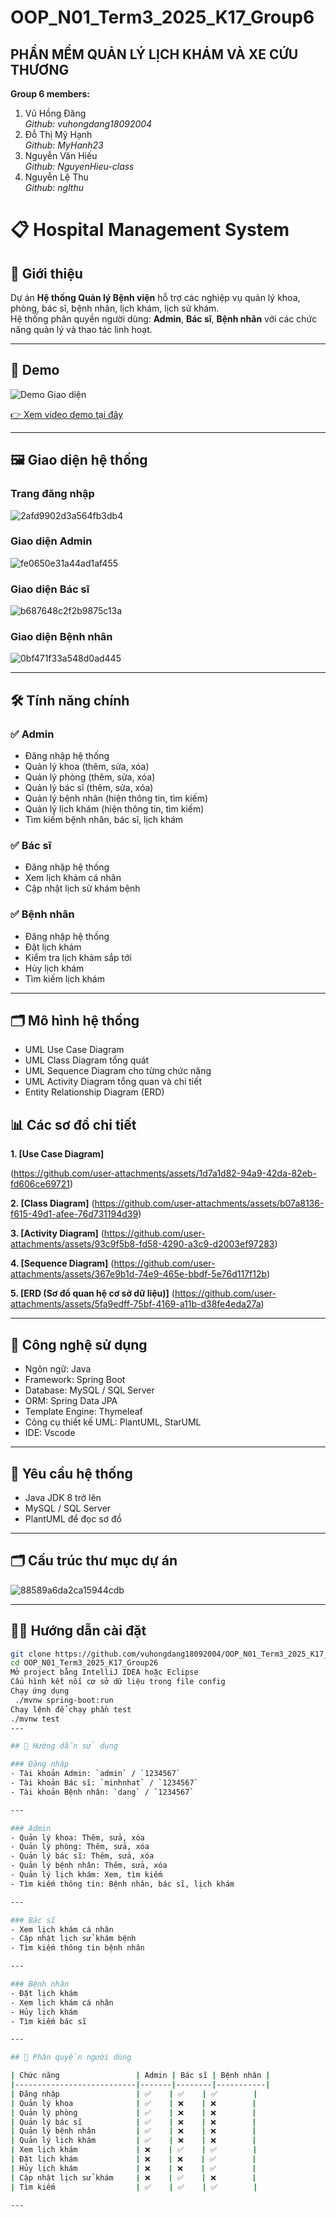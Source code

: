 # OOP_N01_Term3_2025_K17_Group6

## **PHẦN MỀM QUẢN LÝ LỊCH KHÁM VÀ XE CỨU THƯƠNG**

**Group 6 members:**
1. Vũ Hồng Đăng  
   *Github: vuhongdang18092004*  
2. Đỗ Thị Mỹ Hạnh  
   *Github: MyHanh23*  
3. Nguyễn Văn Hiếu  
   *Github: NguyenHieu-class* 
4. Nguyễn Lệ Thu  
   *Github: nglthu*

# 📋 Hospital Management System

## 🚀 Giới thiệu
Dự án **Hệ thống Quản lý Bệnh viện** hỗ trợ các nghiệp vụ quản lý khoa, phòng, bác sĩ, bệnh nhân, lịch khám, lịch sử khám.  
Hệ thống phân quyền người dùng: **Admin**, **Bác sĩ**, **Bệnh nhân** với các chức năng quản lý và thao tác linh hoạt.

---

## 🎥 Demo
![Demo Giao diện](link-ảnh-demo)

[👉 Xem video demo tại đây](https://www.youtube.com/watch?v=MN2OORaIH-c)

---

## 🖼️ Giao diện hệ thống

### Trang đăng nhập
![2afd9902d3a564fb3db4](https://github.com/user-attachments/assets/0dd30d6c-be29-4866-874b-4e10b6aad123)


### Giao diện Admin
![fe0650e31a44ad1af455](https://github.com/user-attachments/assets/c61fa1a9-902f-4359-911f-53df2b748e95)


### Giao diện Bác sĩ
![b687648c2f2b9875c13a](https://github.com/user-attachments/assets/dc0e192e-8031-4dda-96f7-723804509091)


### Giao diện Bệnh nhân
![0bf471f33a548d0ad445](https://github.com/user-attachments/assets/cd18914c-64a3-4b45-b159-ca5f0d4d5d61)


---

## 🛠️ Tính năng chính

### ✅ Admin
- Đăng nhập hệ thống
- Quản lý khoa (thêm, sửa, xóa)
- Quản lý phòng (thêm, sửa, xóa)
- Quản lý bác sĩ (thêm, sửa, xóa)
- Quản lý bệnh nhân (hiện thông tin, tìm kiếm)
- Quản lý lịch khám (hiện thông tin, tìm kiếm)
- Tìm kiếm bệnh nhân, bác sĩ, lịch khám

### ✅ Bác sĩ
- Đăng nhập hệ thống
- Xem lịch khám cá nhân
- Cập nhật lịch sử khám bệnh

### ✅ Bệnh nhân
- Đăng nhập hệ thống
- Đặt lịch khám
- Kiểm tra lịch khám sắp tới
- Hủy lịch khám
- Tìm kiếm lịch khám

---

## 🗂️ Mô hình hệ thống
- UML Use Case Diagram
- UML Class Diagram tổng quát
- UML Sequence Diagram cho từng chức năng
- UML Activity Diagram tổng quan và chi tiết
- Entity Relationship Diagram (ERD)

## 📊 Các sơ đồ chi tiết
**1. [Use Case Diagram]**
  
  (https://github.com/user-attachments/assets/1d7a1d82-94a9-42da-82eb-fd606ce69721)

  
**2. [Class Diagram]**
  (https://github.com/user-attachments/assets/b07a8136-f615-49d1-afee-76d731194d39)


**3. [Activity Diagram]**
  (https://github.com/user-attachments/assets/93c9f5b8-fd58-4290-a3c9-d2003ef97283)


**4. [Sequence Diagram]**
  (https://github.com/user-attachments/assets/367e9b1d-74e9-465e-bbdf-5e76d117f12b)


**5. [ERD (Sơ đồ quan hệ cơ sở dữ liệu)]**
  (https://github.com/user-attachments/assets/5fa9edff-75bf-4169-a11b-d38fe4eda27a)


---

## 💾 Công nghệ sử dụng
- Ngôn ngữ: Java
- Framework: Spring Boot
- Database: MySQL / SQL Server
- ORM: Spring Data JPA
- Template Engine: Thymeleaf 
- Công cụ thiết kế UML: PlantUML, StarUML
- IDE: Vscode

---

## 📌 Yêu cầu hệ thống
- Java JDK 8 trở lên
- MySQL / SQL Server
- PlantUML để đọc sơ đồ

---

## 🗂️ Cấu trúc thư mục dự án
![88589a6da2ca15944cdb](https://github.com/user-attachments/assets/344f943e-7c1b-4497-b617-3a530fc05f2c)


---

## 🧑‍💻 Hướng dẫn cài đặt
```bash
git clone https://github.com/vuhongdang18092004/OOP_N01_Term3_2025_K17_Group26.git
cd OOP_N01_Term3_2025_K17_Group26
Mở project bằng IntelliJ IDEA hoặc Eclipse
Cấu hình kết nối cơ sở dữ liệu trong file config
Chạy ứng dụng
 ./mvnw spring-boot:run
Chạy lệnh để chạy phần test
./mvnw test           
---

## 📝 Hướng dẫn sử dụng

### Đăng nhập
- Tài khoản Admin: `admin` / `1234567`
- Tài khoản Bác sĩ: `minhnhat` / `1234567`
- Tài khoản Bệnh nhân: `dang` / `1234567`

---

### Admin
- Quản lý khoa: Thêm, sửa, xóa
- Quản lý phòng: Thêm, sửa, xóa
- Quản lý bác sĩ: Thêm, sửa, xóa
- Quản lý bệnh nhân: Thêm, sửa, xóa
- Quản lý lịch khám: Xem, tìm kiếm
- Tìm kiếm thông tin: Bệnh nhân, bác sĩ, lịch khám

---

### Bác sĩ
- Xem lịch khám cá nhân
- Cập nhật lịch sử khám bệnh
- Tìm kiếm thông tin bệnh nhân

---

### Bệnh nhân
- Đặt lịch khám
- Xem lịch khám cá nhân
- Hủy lịch khám
- Tìm kiếm bác sĩ

---

## 🎯 Phân quyền người dùng

| Chức năng                 | Admin | Bác sĩ | Bệnh nhân |
|---------------------------|-------|--------|-----------|
| Đăng nhập                 | ✅    | ✅    | ✅        |
| Quản lý khoa              | ✅    | ❌    | ❌        |
| Quản lý phòng             | ✅    | ❌    | ❌        |
| Quản lý bác sĩ            | ✅    | ❌    | ❌        |
| Quản lý bệnh nhân         | ✅    | ❌    | ❌        |
| Quản lý lịch khám         | ✅    | ❌    | ❌        |
| Xem lịch khám             | ❌    | ✅    | ✅        |
| Đặt lịch khám             | ❌    | ❌    | ✅        |
| Hủy lịch khám             | ❌    | ❌    | ✅        |
| Cập nhật lịch sử khám     | ❌    | ✅    | ❌        |
| Tìm kiếm                  | ✅    | ✅    | ✅        |

---




